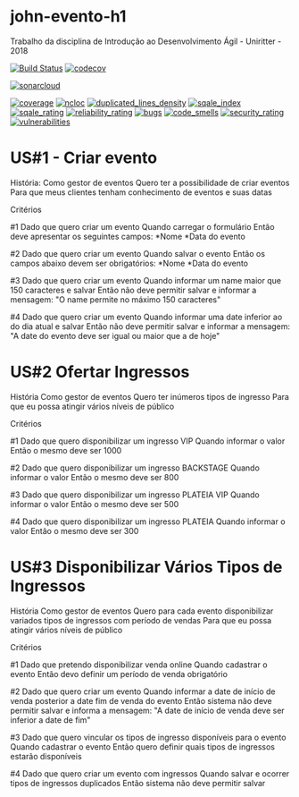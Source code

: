 # john-evento-h1
Trabalho da disciplina de Introdução ao Desenvolvimento Ágil - Uniritter - 2018

[![Build Status](https://travis-ci.org/mfgonzalez/johnEvento.svg?branch=master)](https://travis-ci.org/mfgonzalez/johnEvento)
[![codecov](https://codecov.io/gh/mfgonzalez/johnEvento/branch/master/graph/badge.svg)](https://codecov.io/gh/mfgonzalez/johnEvento)

[![sonarcloud](https://sonarcloud.io/images/project_badges/sonarcloud-white.svg)](https://sonarcloud.io/dashboard?id=mfgonzalez_johnEvento)

[![coverage](https://sonarcloud.io/api/project_badges/measure?project=mfgonzalez_johnEvento&metric=coverage)](https://sonarcloud.io/dashboard?id=mfgonzalez_johnEvento)
[![ncloc](https://sonarcloud.io/api/project_badges/measure?project=mfgonzalez_johnEvento&metric=ncloc)](https://sonarcloud.io/dashboard?id=mfgonzalez_johnEvento)
[![duplicated_lines_density](https://sonarcloud.io/api/project_badges/measure?project=mfgonzalez_johnEvento&metric=duplicated_lines_density)](https://sonarcloud.io/dashboard?id=mfgonzalez_johnEvento)
[![sqale_index](https://sonarcloud.io/api/project_badges/measure?project=mfgonzalez_johnEvento&metric=sqale_index)](https://sonarcloud.io/dashboard?id=mfgonzalez_johnEvento)
[![sqale_rating](https://sonarcloud.io/api/project_badges/measure?project=mfgonzalez_johnEvento&metric=sqale_rating)](https://sonarcloud.io/dashboard?id=mfgonzalez_johnEvento)
[![reliability_rating](https://sonarcloud.io/api/project_badges/measure?project=mfgonzalez_johnEvento&metric=reliability_rating)](https://sonarcloud.io/dashboard?id=mfgonzalez_johnEvento)
[![bugs](https://sonarcloud.io/api/project_badges/measure?project=mfgonzalez_johnEvento&metric=bugs)](https://sonarcloud.io/dashboard?id=mfgonzalez_johnEvento)
[![code_smells](https://sonarcloud.io/api/project_badges/measure?project=mfgonzalez_johnEvento&metric=code_smells)](https://sonarcloud.io/dashboard?id=mfgonzalez_johnEvento)
[![security_rating](https://sonarcloud.io/api/project_badges/measure?project=mfgonzalez_johnEvento&metric=security_rating)](https://sonarcloud.io/dashboard?id=mfgonzalez_johnEvento)
[![vulnerabilities](https://sonarcloud.io/api/project_badges/measure?project=mfgonzalez_johnEvento&metric=vulnerabilities)](https://sonarcloud.io/dashboard?id=mfgonzalez_johnEvento)

# US#1 - Criar evento

História:
Como gestor de eventos
Quero ter a possibilidade de criar eventos
Para que meus clientes tenham conhecimento de eventos e suas datas

Critérios

#1
Dado que quero criar um evento
Quando  carregar o formulário
Então deve apresentar os seguintes campos:
*Nome
*Data do evento


#2
Dado que quero criar um evento
Quando salvar o evento
Então os campos abaixo devem ser obrigatórios:
*Nome
*Data do evento

#3
Dado que quero criar um evento
Quando informar um name maior que 150 caracteres e salvar
Então não deve permitir salvar e informar a mensagem:
"O name permite no máximo 150 caracteres"

#4
Dado que quero criar um evento
Quando informar uma date inferior ao do dia atual e salvar
Então não deve permitir salvar e informar a mensagem:
"A date do evento deve ser igual ou maior que a de hoje"



# US#2 Ofertar Ingressos

História
Como gestor de eventos
Quero ter inúmeros tipos de ingresso
Para que eu possa atingir vários níveis de público

Critérios

#1
Dado que quero disponibilizar um ingresso VIP
Quando informar o valor
Então o mesmo deve ser 1000

#2
Dado que quero disponibilizar um ingresso BACKSTAGE
Quando informar o valor
Então o mesmo deve ser 800

#3
Dado que quero disponibilizar um ingresso PLATEIA VIP
Quando informar o valor
Então o mesmo deve ser 500

#4
Dado que quero disponibilizar um ingresso PLATEIA
Quando informar o valor
Então o mesmo deve ser 300

# US#3 Disponibilizar Vários Tipos de Ingressos

História
Como gestor de eventos
Quero  para cada evento disponibilizar variados tipos de ingressos com período de vendas
Para que eu possa atingir vários níveis de público

Critérios

#1
Dado que pretendo disponibilizar venda online
Quando cadastrar o evento
Então devo definir um período de venda obrigatório

#2
Dado que quero criar um evento
Quando informar a date de início de venda posterior a date fim de venda do evento
Então sistema não deve permitir salvar e informa a mensagem:
"A date de início de venda deve ser inferior a date de fim"

#3
Dado que quero vincular os tipos de ingresso disponíveis para o evento
Quando cadastrar o evento
Então quero definir quais tipos de ingressos estarão disponíveis

#4
Dado que quero criar um evento com ingressos
Quando salvar e ocorrer tipos de ingressos duplicados
Então sistema não deve permitir salvar

